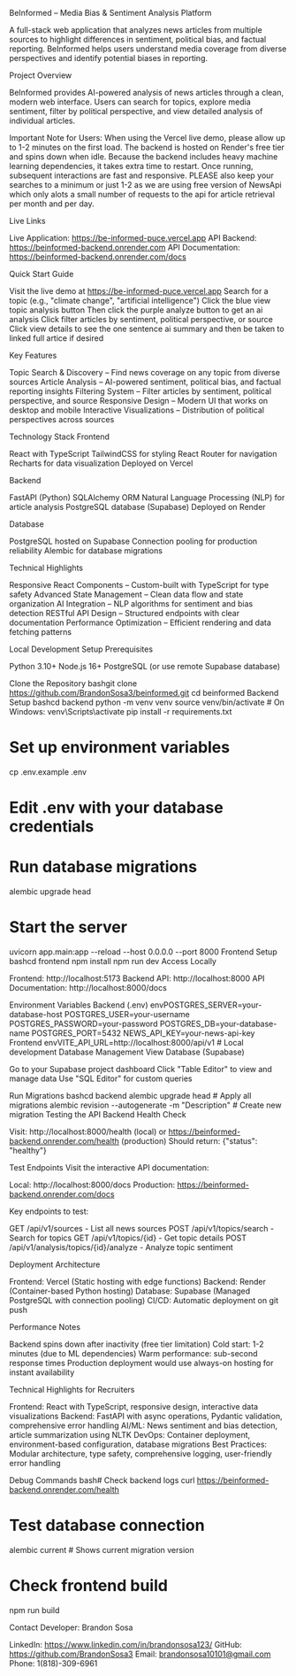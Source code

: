 BeInformed – Media Bias & Sentiment Analysis Platform

A full-stack web application that analyzes news articles from multiple sources to highlight differences in sentiment, political bias, and factual reporting. BeInformed helps users understand media coverage from diverse perspectives and identify potential biases in reporting.

Project Overview

BeInformed provides AI-powered analysis of news articles through a clean, modern web interface. Users can search for topics, explore media sentiment, filter by political perspective, and view detailed analysis of individual articles.

Important Note for Users: When using the Vercel live demo, please allow up to 1-2 minutes on the first load. The backend is hosted on Render's free tier and spins down when idle. Because the backend includes heavy machine learning dependencies, it takes extra time to restart. Once running, subsequent interactions are fast and responsive. PLEASE also keep your searches to a minimum or just 1-2 as we are using free version of NewsApi which only alots a small number of requests to the api for article retrieval per month and per day.


Live Links

Live Application: https://be-informed-puce.vercel.app
API Backend: https://beinformed-backend.onrender.com
API Documentation: https://beinformed-backend.onrender.com/docs

Quick Start Guide

Visit the live demo at https://be-informed-puce.vercel.app
Search for a topic (e.g., "climate change", "artificial intelligence")
Click the blue view topic analysis button
Then click the purple analyze button to get an ai analysis
Click filter articles by sentiment, political perspective, or source
Click view details to see the one sentence ai summary and then be taken to linked full artice if desired

Key Features

Topic Search & Discovery – Find news coverage on any topic from diverse sources
Article Analysis – AI-powered sentiment, political bias, and factual reporting insights
Filtering System – Filter articles by sentiment, political perspective, and source
Responsive Design – Modern UI that works on desktop and mobile
Interactive Visualizations – Distribution of political perspectives across sources

Technology Stack
Frontend

React with TypeScript
TailwindCSS for styling
React Router for navigation
Recharts for data visualization
Deployed on Vercel

Backend

FastAPI (Python)
SQLAlchemy ORM
Natural Language Processing (NLP) for article analysis
PostgreSQL database (Supabase)
Deployed on Render

Database

PostgreSQL hosted on Supabase
Connection pooling for production reliability
Alembic for database migrations

Technical Highlights

Responsive React Components – Custom-built with TypeScript for type safety
Advanced State Management – Clean data flow and state organization
AI Integration – NLP algorithms for sentiment and bias detection
RESTful API Design – Structured endpoints with clear documentation
Performance Optimization – Efficient rendering and data fetching patterns

Local Development Setup
Prerequisites

Python 3.10+
Node.js 16+
PostgreSQL (or use remote Supabase database)

Clone the Repository
bashgit clone https://github.com/BrandonSosa3/beinformed.git
cd beinformed
Backend Setup
bashcd backend
python -m venv venv
source venv/bin/activate  # On Windows: venv\Scripts\activate
pip install -r requirements.txt

# Set up environment variables
cp .env.example .env
# Edit .env with your database credentials

# Run database migrations
alembic upgrade head

# Start the server
uvicorn app.main:app --reload --host 0.0.0.0 --port 8000
Frontend Setup
bashcd frontend
npm install
npm run dev
Access Locally

Frontend: http://localhost:5173
Backend API: http://localhost:8000
API Documentation: http://localhost:8000/docs

Environment Variables
Backend (.env)
envPOSTGRES_SERVER=your-database-host
POSTGRES_USER=your-username
POSTGRES_PASSWORD=your-password
POSTGRES_DB=your-database-name
POSTGRES_PORT=5432
NEWS_API_KEY=your-news-api-key
Frontend
envVITE_API_URL=http://localhost:8000/api/v1  # Local development
Database Management
View Database (Supabase)

Go to your Supabase project dashboard
Click "Table Editor" to view and manage data
Use "SQL Editor" for custom queries

Run Migrations
bashcd backend
alembic upgrade head  # Apply all migrations
alembic revision --autogenerate -m "Description"  # Create new migration
Testing the API
Backend Health Check

Visit: http://localhost:8000/health (local) or https://beinformed-backend.onrender.com/health (production)
Should return: {"status": "healthy"}

Test Endpoints
Visit the interactive API documentation:

Local: http://localhost:8000/docs
Production: https://beinformed-backend.onrender.com/docs

Key endpoints to test:

GET /api/v1/sources - List all news sources
POST /api/v1/topics/search - Search for topics
GET /api/v1/topics/{id} - Get topic details
POST /api/v1/analysis/topics/{id}/analyze - Analyze topic sentiment

Deployment Architecture

Frontend: Vercel (Static hosting with edge functions)
Backend: Render (Container-based Python hosting)
Database: Supabase (Managed PostgreSQL with connection pooling)
CI/CD: Automatic deployment on git push

Performance Notes

Backend spins down after inactivity (free tier limitation)
Cold start: 1-2 minutes (due to ML dependencies)
Warm performance: sub-second response times
Production deployment would use always-on hosting for instant availability

Technical Highlights for Recruiters

Frontend: React with TypeScript, responsive design, interactive data visualizations
Backend: FastAPI with async operations, Pydantic validation, comprehensive error handling
AI/ML: News sentiment and bias detection, article summarization using NLTK
DevOps: Container deployment, environment-based configuration, database migrations
Best Practices: Modular architecture, type safety, comprehensive logging, user-friendly error handling


Debug Commands
bash# Check backend logs
curl https://beinformed-backend.onrender.com/health

# Test database connection
alembic current  # Shows current migration version

# Check frontend build
npm run build


Contact
Developer: Brandon Sosa

LinkedIn: https://www.linkedin.com/in/brandonsosa123/
GitHub: https://github.com/BrandonSosa3
Email: brandonsosa10101@gmail.com
Phone: 1(818)-309-6961